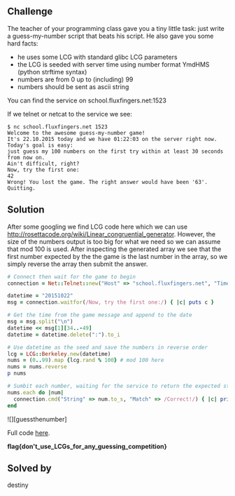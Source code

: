 ## Challenge

The teacher of your programming class gave you a tiny little task: just write a guess-my-number script that beats his script. He also gave you some hard facts:

  - he uses some LCG with standard glibc LCG parameters
  - the LCG is seeded with server time using number format YmdHMS (python strftime syntax)
  - numbers are from 0 up to (including) 99
  - numbers should be sent as ascii string

You can find the service on school.fluxfingers.net:1523

If we telnet or netcat to the service we see:

```
$ nc school.fluxfingers.net 1523
Welcome to the awesome guess-my-number game!
It's 22.10.2015 today and we have 01:22:03 on the server right now. Today's goal is easy:
just guess my 100 numbers on the first try within at least 30 seconds from now on.
Ain't difficult, right?
Now, try the first one:
42
Wrong! You lost the game. The right answer would have been '63'. Quitting.
```

## Solution

After some googling we find LCG code here which we can use http://rosettacode.org/wiki/Linear_congruential_generator. However, the size of the numbers output is too big for what we need so we can assume that mod 100 is used. After inspecting the generated array we see that the first number expected by the the game is the last number in the array, so we simply reverse the array then submit the answer.

```ruby
# Connect then wait for the game to begin
connection = Net::Telnet::new("Host" => "school.fluxfingers.net", "Timeout" => 10, "Port" => "1523")

datetime = "20151022"
msg = connection.waitfor(/Now, try the first one:/) { |c| puts c }

# Get the time from the game message and append to the date
msg = msg.split("\n")
datetime << msg[1][34..-49]
datetime = datetime.delete(":").to_i

# Use datetime as the seed and save the numbers in reverse order
lcg = LCG::Berkeley.new(datetime)
nums = (0..99).map {lcg.rand % 100} # mod 100 here
nums = nums.reverse
p nums

# Sumbit each number, waiting for the service to return the expected string before entering the next number
nums.each do |num|
  connection.cmd("String" => num.to_s, "Match" => /Correct!/) { |c| print c }
end
```

![][guessthenumber]

Full code [here](guessthenumber_solved.png).

**flag{don't_use_LCGs_for_any_guessing_competition}**

## Solved by
destiny
